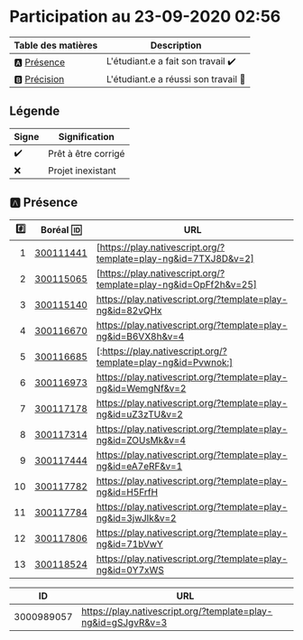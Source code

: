 
# Participation au 23-09-2020 02:56

| Table des matières            | Description                                             |
|-------------------------------|---------------------------------------------------------|
| :a: [Présence](#a-présence)   | L'étudiant.e a fait son travail    :heavy_check_mark:   |
| :b: [Précision](#b-précision) | L'étudiant.e a réussi son travail  :tada:               |

## Légende

| Signe              | Signification                 |
|--------------------|-------------------------------|
| :heavy_check_mark: | Prêt à être corrigé           |
| :x:                | Projet inexistant             |

## :a: Présence

|:hash:| Boréal :id:                | URL                  |
|-----:|----------------------------|----------------------|
| 1    | [300111441](../300111441)  | [https://play.nativescript.org/?template=play-ng&id=7TXJ8D&v=2]                |
| 2    | [300115065](../300115065)  | [https://play.nativescript.org/?template=play-ng&id=OpFf2h&v=25]                |
| 3    | [300115140](../300115140)  | https://play.nativescript.org/?template=play-ng&id=82vQHx      |
| 4    | [300116670](../300116670)  | https://play.nativescript.org/?template=play-ng&id=B6VX8h&v=4  |
| 5    | [300116685](../300116685)  | [:https://play.nativescript.org/?template=play-ng&id=Pvwnok:] |
| 6    | [300116973](../300116973)  | https://play.nativescript.org/?template=play-ng&id=WemgNf&v=2  |
| 7    | [300117178](../300117178)  | https://play.nativescript.org/?template=play-ng&id=uZ3zTU&v=2  |
| 8    | [300117314](../300117314)  | https://play.nativescript.org/?template=play-ng&id=ZOUsMk&v=4  |
| 9    | [300117444](../300117444)  | https://play.nativescript.org/?template=play-ng&id=eA7eRF&v=1
| 10   | [300117782](../300117782)  | https://play.nativescript.org/?template=play-ng&id=H5FrfH      | 
| 11   | [300117784](../300117784)  | https://play.nativescript.org/?template=play-ng&id=3jwJIk&v=2  |
| 12   | [300117806](../300117806)  | https://play.nativescript.org/?template=play-ng&id=71bVwY      |
| 13   | [300118524](../300118524)  | https://play.nativescript.org/?template=play-ng&id=0Y7xWS |



| ID         | URL |
|------------|-----|
| 3000989057 | https://play.nativescript.org/?template=play-ng&id=gSJgvR&v=3    | 
